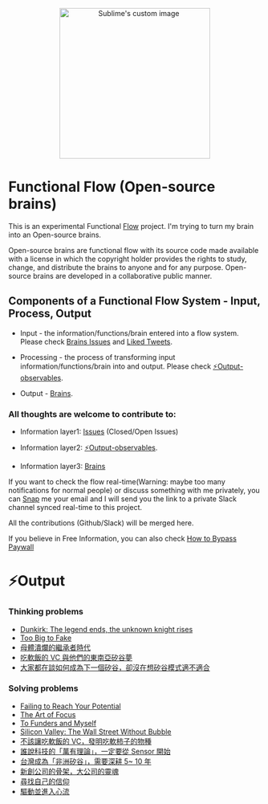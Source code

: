 <p align="center">
  <img width="300" height="300" src="http://lambdageneration.com/wp-content/uploads/2014/10/original-animated.gif" alt="Sublime's custom image"/>
</p>


# Functional Flow (Open-source brains)

This is an experimental Functional [Flow](https://www.wikiwand.com/en/Flow_(psychology)) project. I'm trying to turn my brain into an Open-source brains. 

Open-source brains are functional flow with its source code made available with a license in which the copyright holder provides the rights to study, change, and distribute the brains to anyone and for any purpose. Open-source brains are developed in a collaborative public manner. 


## Components of a Functional Flow System - Input, Process, Output

* Input - the information/functions/brain entered into a flow system. Please check [Brains Issues](https://github.com/allenleein/brains/issues) and [Liked Tweets](https://twitter.com/i/likes).

* Processing - the process of transforming input information/functions/brain into and output. Please check [⚡️Output-observables](https://github.com/allenleein/brains/labels/%E2%9A%A1%EF%B8%8FOutput-observables).

* Output - [Brains](https://allenleein.github.io/brains/).


### All thoughts are welcome to contribute to:

* Information layer1: [Issues](https://github.com/allenleein/brains/issues) (Closed/Open Issues) 

* Information layer2: [⚡️Output-observables](https://github.com/allenleein/brains/labels/%E2%9A%A1%EF%B8%8FOutput-observables). 

* Information layer3: [Brains](https://github.com/allenleein/brains/tree/master/_posts)

If you want to check the flow real-time(Warning: maybe too many notifications for normal people) or discuss something with me privately, you can [Snap](https://allenleein.github.io/brains/about/#contact) me your email and I will send you the link to a private Slack channel synced real-time to this project. 

All the contributions (Github/Slack) will be merged here.

If you believe in Free Information, you can also check [How to Bypass Paywall](https://github.com/allenleein/brains/issues/343)


# ⚡️Output


### Thinking problems 

- [Dunkirk: The legend ends, the unknown knight rises](https://allenleein.github.io/brains/2017/08/dunkirk)
- [Too Big to Fake](https://allenleein.github.io/brains/2017/09/too-big-too-fake)
- [母體潰爛的繼承者時代](https://allenleein.github.io/brains/2018/01/mother)
- [吃軟飯的 VC 與他們的東南亞矽谷夢](https://allenleein.github.io/brains/2015/02/the-vc-without-balls)
- [大家都在談如何成為下一個矽谷，卻沒在想矽谷模式適不適合](https://allenleein.github.io/brains/2014/09/sv)


### Solving problems

- [Failing to Reach Your Potential](https://allenleein.github.io/brains/2018/02/above-beyond)
- [The Art of Focus](https://allenleein.github.io/brains/2018/02/the-art-of-focus)
- [To Funders and Myself](https://allenleein.github.io/brains/2018/01/founders)
- [Silicon Valley: The Wall Street Without Bubble](https://allenleein.github.io/brains/2016/04/bubble)
- [不該讓吃軟飯的 VC，發明吃軟柿子的物種](https://allenleein.github.io/brains/2016/06/the-vc-without-balls2)
- [誰說科技的「萬有理論」，一定要從 Sensor 開始](https://allenleein.github.io/brains/2015/01/the-theory-of-everything)
- [台灣成為「非洲矽谷」，需要深耕 5~ 10 年](https://allenleein.github.io/brains/2015/10/sv-of-sa)
- [新創公司的骨架，大公司的靈魂](https://allenleein.github.io/brains/2014/07/startup-mindset)
- [尋找自己的信仰](https://allenleein.github.io/brains/2016/06/goals)
- [驅動並進入心流](https://allenleein.github.io/brains/2017/12/trigger-flow)



